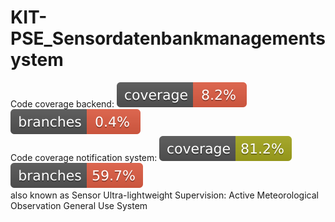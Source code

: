 # KIT-PSE_Sensordatenbankmanagementsystem

Code coverage backend:              ![Coverage](.github/badges/jacoco1.svg) ![Branches](.github/badges/branches1.svg) \
Code coverage notification system:  ![Coverage](.github/badges/jacoco2.svg) ![Branches](.github/badges/branches2.svg) \
also known as Sensor Ultra-lightweight Supervision: Active Meteorological Observation General Use System
